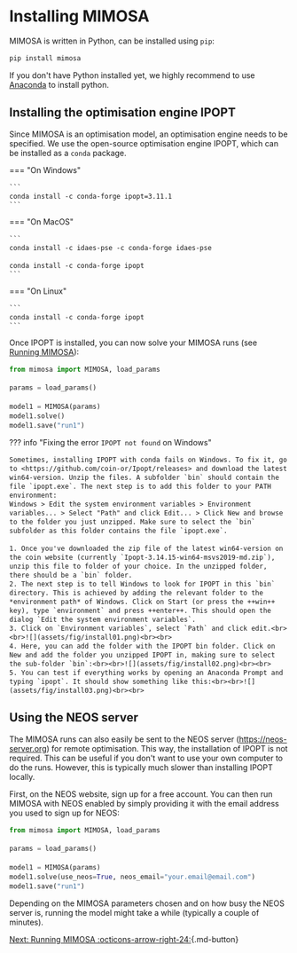 # Installing MIMOSA

MIMOSA is written in Python, can be installed using `pip`:
```bash
pip install mimosa
```

If you don't have Python installed yet, we highly recommend to use [Anaconda](https://www.anaconda.com/download) to install python. 

## Installing the optimisation engine IPOPT

Since MIMOSA is an optimisation model, an optimisation engine needs to be specified. We use the open-source optimisation engine IPOPT, which can be installed as a `conda` package.

=== "On Windows"

    ```
    conda install -c conda-forge ipopt=3.11.1
    ```

=== "On MacOS"

    ```
    conda install -c idaes-pse -c conda-forge idaes-pse

    conda install -c conda-forge ipopt
    ```

=== "On Linux"

    ```
    conda install -c conda-forge ipopt
    ```


Once IPOPT is installed, you can now solve your MIMOSA runs (see [Running MIMOSA](run.md)):
```python
from mimosa import MIMOSA, load_params

params = load_params()

model1 = MIMOSA(params)
model1.solve()
model1.save("run1")
```


??? info "Fixing the error `IPOPT not found` on Windows"

    Sometimes, installing IPOPT with conda fails on Windows. To fix it, go to <https://github.com/coin-or/Ipopt/releases> and download the latest win64-version. Unzip the files. A subfolder `bin` should contain the file `ipopt.exe`. The next step is to add this folder to your PATH environment:
    Windows > Edit the system environment variables > Environment variables... > Select "Path" and click Edit... > Click New and browse to the folder you just unzipped. Make sure to select the `bin` subfolder as this folder contains the file `ipopt.exe`.

    1. Once you've downloaded the zip file of the latest win64-version on the coin website (currently `Ipopt-3.14.15-win64-msvs2019-md.zip`),
    unzip this file to folder of your choice. In the unzipped folder, there should be a `bin` folder.
    2. The next step is to tell Windows to look for IPOPT in this `bin` directory. This is achieved by adding the relevant folder to the *environment path* of Windows. Click on Start (or press the ++win++ key), type `environment` and press ++enter++. This should open the dialog `Edit the system environment variables`.
    3. Click on `Environment variables`, select `Path` and click edit.<br><br>![](assets/fig/install01.png)<br><br>
    4. Here, you can add the folder with the IPOPT bin folder. Click on New and add the folder you unzipped IPOPT in, making sure to select the sub-folder `bin`:<br><br>![](assets/fig/install02.png)<br><br>
    5. You can test if everything works by opening an Anaconda Prompt and typing `ipopt`. It should show something like this:<br><br>![](assets/fig/install03.png)<br><br>


## Using the NEOS server

The MIMOSA runs can also easily be sent to the NEOS server (<https://neos-server.org>) for remote optimisation. This way, the installation of IPOPT is not required. This can be useful if you don't want to use your own computer to do the runs. However, this is typically much slower than installing IPOPT locally.

First, on the NEOS website, sign up for a free account. You can then run MIMOSA with NEOS enabled by simply providing it with the email address you used to sign up for NEOS:

```python
from mimosa import MIMOSA, load_params

params = load_params()

model1 = MIMOSA(params)
model1.solve(use_neos=True, neos_email="your.email@email.com")
model1.save("run1")
```

Depending on the MIMOSA parameters chosen and on how busy the NEOS server is, running the model might take a while (typically a couple of minutes).


[Next: Running MIMOSA :octicons-arrow-right-24:](run.md){.md-button}